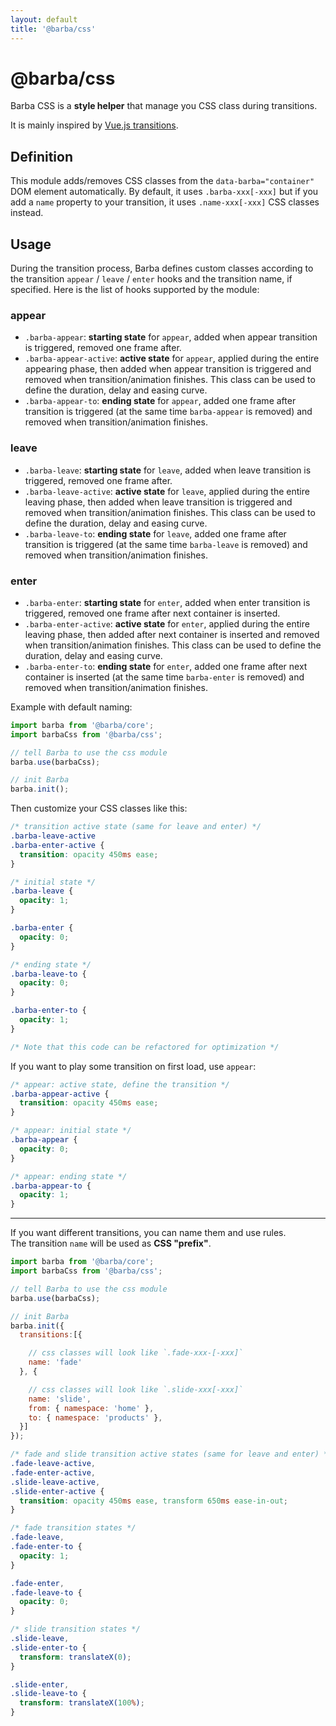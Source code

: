 ```yaml
---
layout: default
title: '@barba/css'
---
```


# @barba/css

Barba CSS is a **style helper** that manage you CSS class during transitions.

It is mainly inspired by [Vue.js transitions](https://vuejs.org/v2/guide/transitions.html#Transition-Classes).

## Definition

This module adds/removes CSS classes from the `data-barba="container"` DOM element automatically. By default, it uses `.barba-xxx[-xxx]` but if you add a `name` property to your transition, it uses `.name-xxx[-xxx]` CSS classes instead.

## Usage

During the transition process, Barba defines custom classes according to the transition `appear` / `leave` / `enter` hooks and the transition name, if specified. Here is the list of hooks supported by the module:

### appear

- `.barba-appear`: **starting state** for `appear`, added when appear transition is triggered, removed one frame after.
- `.barba-appear-active`: **active state** for `appear`, applied during the entire appearing phase, then added when appear transition is triggered and removed when transition/animation finishes. This class can be used to define the duration, delay and easing curve.
- `.barba-appear-to`: **ending state** for `appear`, added one frame after transition is triggered (at the same time `barba-appear` is removed) and removed when transition/animation finishes.

### leave

- `.barba-leave`: **starting state** for `leave`, added when leave transition is triggered, removed one frame after.
- `.barba-leave-active`: **active state** for `leave`, applied during the entire leaving phase, then added when leave transition is triggered and removed when transition/animation finishes. This class can be used to define the duration, delay and easing curve.
- `.barba-leave-to`: **ending state** for `leave`, added one frame after transition is triggered (at the same time `barba-leave` is removed) and removed when transition/animation finishes.

### enter

- `.barba-enter`: **starting state** for `enter`, added when enter transition is triggered, removed one frame after next container is inserted.
- `.barba-enter-active`: **active state** for `enter`, applied during the entire leaving phase, then added after next container is inserted and removed when transition/animation finishes. This class can be used to define the duration, delay and easing curve.
- `.barba-enter-to`: **ending state** for `enter`, added one frame after next container is inserted (at the same time `barba-enter` is removed) and removed when transition/animation finishes.

Example with default naming:

```js
import barba from '@barba/core';
import barbaCss from '@barba/css';

// tell Barba to use the css module
barba.use(barbaCss);

// init Barba
barba.init();
```

Then customize your CSS classes like this:

```css
/* transition active state (same for leave and enter) */
.barba-leave-active
.barba-enter-active {
  transition: opacity 450ms ease;
}

/* initial state */
.barba-leave {
  opacity: 1;
}

.barba-enter {
  opacity: 0;
}

/* ending state */
.barba-leave-to {
  opacity: 0;
}

.barba-enter-to {
  opacity: 1;
}

/* Note that this code can be refactored for optimization */
```

If you want to play some transition on first load, use `appear`:

```css
/* appear: active state, define the transition */
.barba-appear-active {
  transition: opacity 450ms ease;
}

/* appear: initial state */
.barba-appear {
  opacity: 0;
}

/* appear: ending state */
.barba-appear-to {
  opacity: 1;
}
```

---

If you want different transitions, you can name them and use rules.  
The transition `name` will be used as **CSS "prefix"**.

```js
import barba from '@barba/core';
import barbaCss from '@barba/css';

// tell Barba to use the css module
barba.use(barbaCss);

// init Barba
barba.init({
  transitions:[{

    // css classes will look like `.fade-xxx-[-xxx]`
    name: 'fade'
  }, {

    // css classes will look like `.slide-xxx[-xxx]`
    name: 'slide',
    from: { namespace: 'home' },
    to: { namespace: 'products' },
  }]
});
```

```css
/* fade and slide transition active states (same for leave and enter) */
.fade-leave-active,
.fade-enter-active,
.slide-leave-active,
.slide-enter-active {
  transition: opacity 450ms ease, transform 650ms ease-in-out;
}

/* fade transition states */
.fade-leave,
.fade-enter-to {
  opacity: 1;
}

.fade-enter,
.fade-leave-to {
  opacity: 0;
}

/* slide transition states */
.slide-leave,
.slide-enter-to {
  transform: translateX(0);
}

.slide-enter,
.slide-leave-to {
  transform: translateX(100%);
}
```
